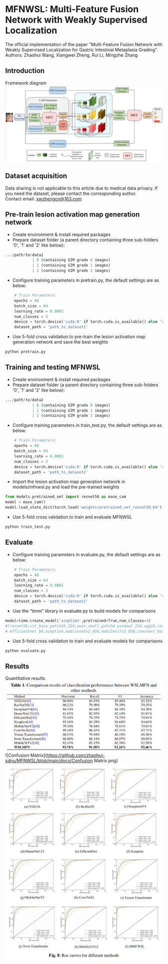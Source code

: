 # MFNWSL: Multi-Feature Fusion Network with Weakly Supervised Localization
The official implementation of the paper "Multi-Feature Fusion Network with Weakly Supervised Localization for Gastric Intestinal Metaplasia Grading".  
Authors: Zhaohui Wang, Xiangwei Zheng, Rui Li, Mingzhe Zhang
## Introduction
Framework diagram
![Framework diagram](https://github.com/zhaohui-sdnu/MFNWSL/blob/main/docs/MFNWSL.png)
## Dataset acquisition
Data sharing is not applicable to this article due to medical data privacy. If you need the dataset, please contact the corresponding author.  
Contact email: xwzhengcn@163.com
## Pre-train lesion activation map generation network
- Create environment & install required packages
- Prepare dataset folder (a parent directory containing three sub-folders '0', '1' and '2' like below):
```python
.../path/to/data1
            | 0 (containing GIM grade 0 images)
            | 1 (containing GIM grade 1 images)
            | 2 (containing GIM grade 2 images)
```
- Configure training parameters in pretrain.py, the default settings are as below:
```python
    # Train Parameters:
    epochs = 40
    batch_size = 64
    learning_rate = 0.0001
    num_classes = 3
    device = torch.device('cuda:0' if torch.cuda.is_available() else 'cpu')
    dataset_path = 'path_to_dataset1'
```
- Use 5-fold cross validation to pre-train the lesion activation map generation network and save the best weights
```python
python pretrain.py
```
## Training and testing MFNWSL
- Create environment & install required packages
- Prepare dataset folder (a parent directory containing three sub-folders '0', '1' and '2' like below):
```python
.../path/to/data2
            | 0 (containing GIM grade 0 images)
            | 1 (containing GIM grade 1 images)
            | 2 (containing GIM grade 2 images)
```
- Configure training parameters in train_test.py, the default settings are as below:
```python
    # Train Parameters:
    epochs = 40
    batch_size = 64
    learning_rate = 0.0001
    num_classes = 3
    device = torch.device('cuda:0' if torch.cuda.is_available() else 'cpu')
    dataset_path = 'path_to_dataset2'
```
- Import the lesion activation map generation network in models/mfnwsl.py and load the pre-trained weights
```python
from models.pretrained_net import resnet50 as mase_cam
model = mase_cam()
model.load_state_dict(torch.load('weights/pretrained_net_resnet50_K4'))
```
- Use 5-fold cross validation to train and evaluate MFNWSL
```python
python train_test.py
```
## Evaluate
- Configure training parameters in evaluate.py, the default settings are as below:
```python
    # Train Parameters:
    epochs = 40
    batch_size = 64
    learning_rate = 0.0001
    num_classes = 3
    device = torch.device('cuda:0' if torch.cuda.is_available() else 'cpu')
    dataset_path = 'path_to_dataset2'
```
- Use the “timm” library in evaluate.py to build models for comparisons
```python
model=timm.create_model('xception',pretrained=True,num_classes=3)
#[resnet50,vit_base_patch16_224,swin_small_patch4_window7_224,vgg16,inception_v4,densenet121,
# efficientnet_b0,xception,mobilenetv2_050,mobilevitv2_050,convnext_base]
```
- Use 5-fold cross validation to train and evaluate models for comparisons
```python
python evaluate.py
```
## Results
Quantitative results
![results](https://github.com/zhaohui-sdnu/MFNWSL/blob/main/docs/results.png)
![Confusion Matrix](https://github.com/zhaohui-sdnu/MFNWSL/blob/main/docs/Confusion Matrix.png)
![ROC](https://github.com/zhaohui-sdnu/MFNWSL/blob/main/docs/ROC.png)
